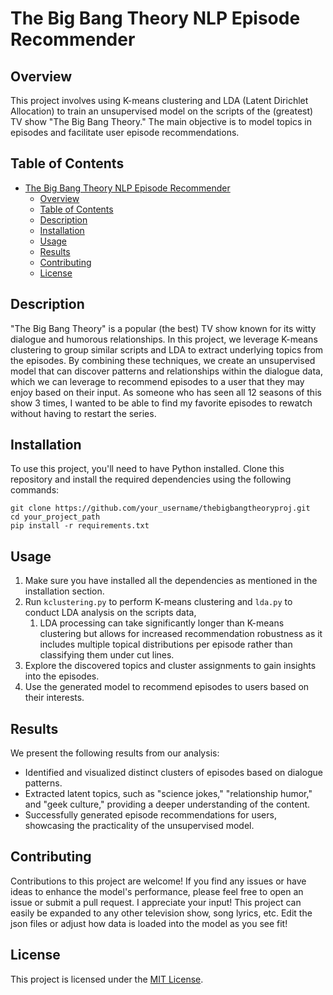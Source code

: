 # The Big Bang Theory NLP Episode Recommender

## Overview

This project involves using K-means clustering and LDA (Latent Dirichlet Allocation) to train an unsupervised model on the scripts of the (greatest) TV show "The Big Bang Theory." The main objective is to model topics in episodes and facilitate user episode recommendations.

## Table of Contents

- [The Big Bang Theory NLP Episode Recommender](#the-big-bang-theory-nlp-episode-recommender)
  - [Overview](#overview)
  - [Table of Contents](#table-of-contents)
  - [Description](#description)
  - [Installation](#installation)
  - [Usage](#usage)
  - [Results](#results)
  - [Contributing](#contributing)
  - [License](#license)

## Description

"The Big Bang Theory" is a popular (the best) TV show known for its witty dialogue and humorous relationships. In this project, we leverage K-means clustering to group similar scripts and LDA to extract underlying topics from the episodes. By combining these techniques, we create an unsupervised model that can discover patterns and relationships within the dialogue data, which we can leverage to recommend episodes to a user that they may enjoy based on their input. As someone who has seen all 12 seasons of this show 3 times, I wanted to be able to find my favorite episodes to rewatch without having to restart the series.

## Installation

To use this project, you'll need to have Python installed. Clone this repository and install the required dependencies using the following commands:

```
git clone https://github.com/your_username/thebigbangtheoryproj.git
cd your_project_path
pip install -r requirements.txt
```


## Usage

1. Make sure you have installed all the dependencies as mentioned in the installation section.
2. Run ```kclustering.py``` to perform K-means clustering and ```lda.py``` to conduct LDA analysis on the scripts data,
   1. LDA processing can take significantly longer than K-means clustering but allows for increased recommendation robustness as it includes multiple topical distributions per episode rather than classifying them under cut lines.
3. Explore the discovered topics and cluster assignments to gain insights into the episodes.
4. Use the generated model to recommend episodes to users based on their interests.

## Results

We present the following results from our analysis:

- Identified and visualized distinct clusters of episodes based on dialogue patterns.
- Extracted latent topics, such as "science jokes," "relationship humor," and "geek culture," providing a deeper understanding of the content.
- Successfully generated episode recommendations for users, showcasing the practicality of the unsupervised model.

## Contributing

Contributions to this project are welcome! If you find any issues or have ideas to enhance the model's performance, please feel free to open an issue or submit a pull request. I appreciate your input!
This project can easily be expanded to any other television show, song lyrics, etc. Edit the json files or adjust how data is loaded into the model as you see fit!

## License

This project is licensed under the [MIT License](LICENSE).
